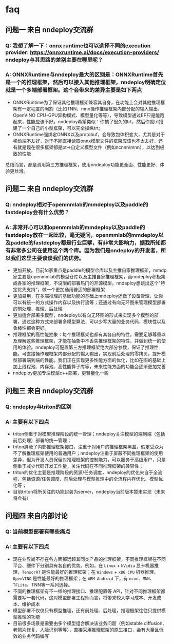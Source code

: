 # faq

## 问题一 来自 nndeploy交流群
### Q: 我想了解一下：onnx runtime也可以选择不同的execution provider: https://onnxruntime.ai/docs/execution-providers/ nndeploy与其思路的差别主要在哪里呢？ 
### A: ONNXRuntime与nndeploy最大的区别是：ONNXRuntime首先是一个的推理框架，然后可以接入其他推理框架，nndeploy明确定位就是一个多端部署框架。这个会带来的差异主要是如下两点
- ONNXRuntime为了保证其他推理框架兼容其自身，在功能上会对其他推理框架有一定程度的阉割（比如TNN、mnn操作推理框架内部分配的输入输出、OpenVINO CPU-GPU异构模式、模型量化等等），导致模型通过EP只是能跑起来，性能应该不好。nndeploy希望类似：你搞了很久的trt，然后你就trt搭建了一个自己的小型框架，可以完全操纵trt;
- ONNXRuntime强绑定ONNX以及protobuf，会导致包体积变大，尤其是对于移动端不友好，对于不能直接读取onnx模型文件的框架应该也不太友好，还有就是现在很多框架都是pt->自定义模型文件（例如ncnnn\mnn），以达到极致的性能

总结而言，都是调用第三方推理框架，使用nndeploy功能更全面、性能更好、体验更丝滑。

## 问题二 来自 nndeploy交流群
### Q: nndeploy相对于openmmlab的mmdeploy以及paddle的fastdeploy会有什么优势？
### A: 非常开心可以和openmmlab的mmdeploy以及paddle的fastdeploy放在一起比较，毫无疑问，openmmlab的mmdeploy以及paddle的fastdeploy都是行业巨擘，有非常大影响力，据我所知都有非常多公司在使用这个两个库。因为我们是nndeploy的开发者，所以我们这里主要谈谈我们的优势。
- 更加开放。目前fd家重点是paddle的模型仓库以及主推自家推理框架，mmdp家主要是openmmlab的模型仓库以及主推自家推理框架，而nndeploy积极集成各家的推理框架，不设限的部署热门的开源模型。nndeploy想跳出这个"特定优先支持"，做一个更加通用普适的部署框架
- 更加易用，在多端推理的基础功能的基础上nndeploy还做了设备管理，让你可以有统一的方式操作内存以及执行流等；还通过有向无环图来管理模型部署的前处理、推理、后处理
- 更加适合部署多模型，nndeploy以有向无环图的形式来实现多个模型的部署，通过这种方式来部署多模型算法，可以少写大量的业务代码，模块性以及鲁棒性都会更好。
- 推理框架的高性能抽象：每个推理框架也都有其各自的特性，需要足够尊重以及理解这些推理框架，才能在抽象中不丢失推理框架的特性，并做到统一的使用的体验。nndeploy可配置第三方推理框架绝大部分参数，保证了推理性能。可直接操作理框架内部分配的输入输出，实现前后处理的零拷贝，提升模型部署端到端的性能。我们正在实现更多性能方面的优化，比如在图的基础上加上线程池、内存池、高性能算子库等，未来性能方面的功能会逐渐更加完善
- nndeploy更加专注模型c++部署，更轻量化一些

## 问题三 来自 nndeploy交流群
### Q: nndeploy与triton的区别 
### A: 主要有以下四点
- triton侧重于对模型推理阶段的统一管理；nndeploy关注模型的端到端（包括前后处理）部署的统一管理；
- triton屏蔽了内部推理框架接口，注重于对用户的推理框架黑盒，假定受众为不了解推理框架使用的普通用户；nndeploy注重于屏蔽不同推理框架的使用差异，但为开发人员保留对推理框架的控制能力，可以服务于高级用户，只是侧重于减少代码开发工作量，关注代码在不同推理框架的兼容性；
- triton的优化主要是推理阶段的资源/任务调度，nndeploy的优化来自于全流程，包括资源/任务调度、前后处理与模型推理中的全流程内存优化、模型优化等；
- 目前triton将所关注的功能封装为server，nndeploy当前版本暂未实现（未来将会有）

## 问题四 来自内部讨论
### Q: 当前模型部署有哪些痛点
### A: 主要有以下四点
- 现在业界尚不存在各方面都远超其同类产品的推理框架，不同推理框架在不同平台、硬件下分别具有各自的优势。例如，在 `Linux` + `NVidia` 显卡机器推理，`TensorRT` 是性能最好的推理框架；在 `Windows` + `x86 CPU` 机器推理，`OpenVINO` 是性能最好的推理框架；在 `ARM Android` 下，有 `ncnn`、`MNN`、`TFLite`、TNN等一系列选择。
- 不同的推理框架有不一样的推理接口、推理配置等 API，针对不同推理框架都需要写一套代码，这对模型部署工程师而言，将带来较大学习成本、开发成本、维护成本
- 模型部署不仅仅只有模型推理，还有前处理、后处理，推理框架往往只提供模型推理的功能
- 目前很多场景是需要由多个模型组合解决该业务问题（例如stable diffusion、老照片修复、人脸识别等等），直接采用推理框架的原生接口，会有大量且低效的业务代码编写